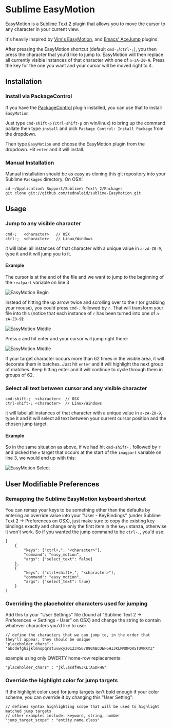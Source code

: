 # Sublime EasyMotion

EasyMotion is a [Sublime Text 2](http://www.sublimetext.com/2) plugin that allows you to move the cursor to any character in your current view.

It's heavily inspired by [Vim's EasyMotion](http://www.vim.org/scripts/script.php?script_id=3526), and [Emacs' AceJump](http://www.emacswiki.org/emacs/AceJump) plugins.

After pressing the EasyMotion shortcut (default `cmd-;`/`ctrl-;`), you then press the character that you'd like to jump to.  EasyMotion will then replace all currently visible instances of that character with one of `a-zA-Z0-9`.  Press the key for the one you want and your cursor will be moved right to it. 

## Installation

### Install via PackageControl
If you have the [PackageControl](http://wbond.net/sublime_packages/package_control) plugin installed, you can use that to install `EasyMotion`.

Just type `cmd-shift-p` (`ctrl-shift-p` on win/linux) to bring up the command pallate then type `install` and pick `Package Control: Install Package` from the dropdown.

Then type `EasyMotion` and choose the EasyMotion plugin from the dropdown.  Hit `enter` and it will install.

### Manual Installation

Manual installation should be as easy as cloning this git repository into your Sublime `Packages` directory.  On OSX:

    cd ~/Application\ Support/Sublime\ Text\ 2/Packages
    git clone git://github.com/tednaleid/sublime-EasyMotion.git

## Usage

### Jump to any visible character

    cmd-;   <character>   // OSX
    ctrl-;  <character>   // Linux/Windows
    
it will label all instances of that character with a unique value in `a-zA-Z0-9`, type it and it will jump you to it.

#### Example

The cursor is at the end of the file and we want to jump to the beginning of the `realpart` variable on line 3

![EasyMotion Begin](https://raw.github.com/tednaleid/sublime-EasyMotion/add_images/images/sublimejump_begin.png)

Instead of hitting the up arrow twice and scrolling over to the r (or grabbing your mouse), you could press `cmd-;` followed by `r`.  That will transform your file into this (notice that each instance of `r` has been turned into one of `a-zA-Z0-9`):

![EasyMotion Middle](https://raw.github.com/tednaleid/sublime-EasyMotion/add_images/images/sublimejump_middle.png)

Press `e` and hit enter and your cursor will jump right there:

![EasyMotion Middle](https://raw.github.com/tednaleid/sublime-EasyMotion/add_images/images/sublimejump_end.png)

If your target character occurs more than 62 times in the visible area, it will decorate them in batches.  Just hit `enter` and it will highlight the next group of matches.  Keep hitting enter and it will continue to cycle through them in groups of 62.

### Select all text between cursor and any visible character

    cmd-shift-;  <character>  // OSX
    ctrl-shift-; <character>  // Linux/Windows

it will label all instances of that character with a unique value in `a-zA-Z0-9`, type it and it will select all text between your current cursor position and the chosen jump target.

#### Example

So in the same situation as above, if we had hit `cmd-shift-;` followed by `r` and picked the `e` target that occurs at the start of the `imagpart` variable on line 3, we would end up with this:

![EasyMotion Select](https://raw.github.com/tednaleid/sublime-EasyMotion/add_images/images/sublimejump_select.png)


## User Modifiable Preferences

### Remapping the Sublime EasyMotion keyboard shortcut

You can remap your keys to be something other than the defaults by entering an override value into your "User - KeyBindings" (under Sublime Text 2 -> Preferences on OSX), just make sure to copy the existing key bindings exactly and change only the first item in the `keys` stanza, otherwise it won't work.  So if you wanted the jump command to be `ctrl-,`, you'd use:


    [
        { 
            "keys": ["ctrl+,", "<character>"], 
            "command": "easy_motion",
            "args": {"select_text": false} 
        },
        { 
            "keys": ["ctrl+shift+,", "<character>"], 
            "command": "easy_motion",
            "args": {"select_text": true} 
        }
    ]


### Overriding the placeholder characters used for jumping

Add this to your "User Settings" file (found at "Sublime Text 2 -> Preferences -> Settings - User" on OSX) and change the string to contain whatever characters you'd like to use:

    // define the characters that we can jump to, in the order that they'll appear, they should be unique
    "placeholder_chars" : "abcdefghijklmnopqrstuvwxyz01234567890ABCDEFGHIJKLMNOPQRSTUVWXYZ"
    
example using only QWERTY home-row replacements:

    "placeholder_chars" : "jkl;asdfHGJKL:ASDFHG"

### Override the highlight color for jump targets
    
If the highlight color used for jump targets isn't bold enough if your color scheme, you can override it by changing this "User Setting":

    // defines syntax highlighting scope that will be used to highlight matched jump targets
    // other examples include: keyword, string, number
    "jump_target_scope" : "entity.name.class"

